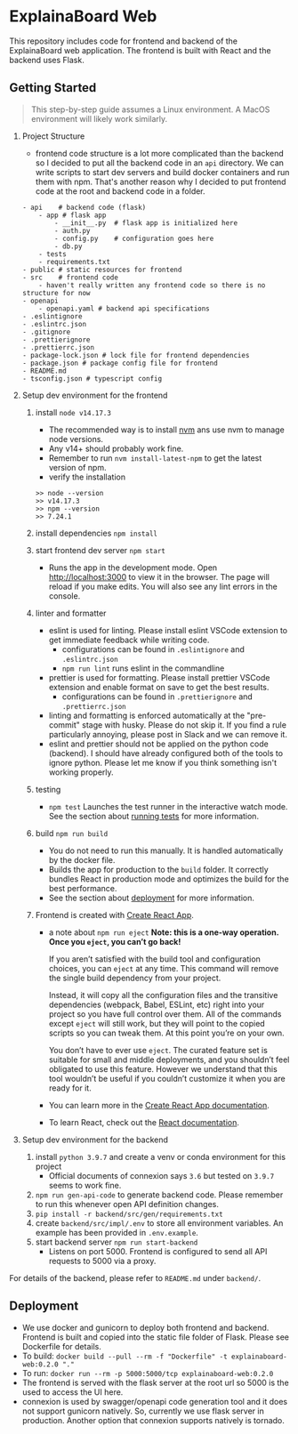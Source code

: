 # ExplainaBoard Web

This repository includes code for frontend and backend of the ExplainaBoard web application. The frontend is built with React and the backend uses Flask.

## Getting Started

> This step-by-step guide assumes a Linux environment. A MacOS environment will likely work similarly.

1.  Project Structure

    - frontend code structure is a lot more complicated than the backend so I decided to put all the backend code in an `api` directory. We can write scripts to start dev servers and build docker containers and run them with npm. That's another reason why I decided to put frontend code at the root and backend code in a folder.

    ```
    - api    # backend code (flask)
        - app # flask app
            - __init__.py  # flask app is initialized here
            - auth.py
            - config.py    # configuration goes here
            - db.py
        - tests
        - requirements.txt
    - public # static resources for frontend
    - src    # frontend code
        - haven't really written any frontend code so there is no structure for now
    - openapi
        - openapi.yaml # backend api specifications
    - .eslintignore
    - .eslintrc.json
    - .gitignore
    - .prettierignore
    - .prettierrc.json
    - package-lock.json # lock file for frontend dependencies
    - package.json # package config file for frontend
    - README.md
    - tsconfig.json # typescript config
    ```

2.  Setup dev environment for the frontend

    1. install `node v14.17.3`
       - The recommended way is to install [nvm](https://github.com/nvm-sh/nvm) ans use nvm to manage node versions.
       - Any v14+ should probably work fine.
       - Remember to run `nvm install-latest-npm` to get the latest version of npm.
       - verify the installation
       ```
       >> node --version
       >> v14.17.3
       >> npm --version
       >> 7.24.1
       ```
    2. install dependencies `npm install`
    3. start frontend dev server `npm start`
       - Runs the app in the development mode. Open [http://localhost:3000](http://localhost:3000) to view it in the browser. The page will reload if you make edits. You will also see any lint errors in the console.
    4. linter and formatter
       - eslint is used for linting. Please install eslint VSCode extension to get immediate feedback while writing code.
         - configurations can be found in `.eslintignore` and `.eslintrc.json`
         - `npm run lint` runs eslint in the commandline
       - prettier is used for formatting. Please install prettier VSCode extension and enable format on save to get the best results.
         - configurations can be found in `.prettierignore` and `.prettierrc.json`
       - linting and formatting is enforced automatically at the "pre-commit" stage with husky. Please do not skip it. If you find a rule particularly annoying, please post in Slack and we can remove it.
       - eslint and prettier should not be applied on the python code (backend). I should have already configured both of the tools to ignore python. Please let me know if you think something isn't working properly.
    5. testing
       - `npm test` Launches the test runner in the interactive watch mode. See the section about [running tests](https://facebook.github.io/create-react-app/docs/running-tests) for more information.
    6. build `npm run build`

       - You do not need to run this manually. It is handled automatically by the docker file.
       - Builds the app for production to the `build` folder. It correctly bundles React in production mode and optimizes the build for the best performance.
       - See the section about [deployment](https://facebook.github.io/create-react-app/docs/deployment) for more information.

    7. Frontend is created with [Create React App](https://github.com/facebook/create-react-app).

       - a note about `npm run eject`
         **Note: this is a one-way operation. Once you `eject`, you can’t go back!**

         If you aren’t satisfied with the build tool and configuration choices, you can `eject` at any time. This command will remove the single build dependency from your project.

         Instead, it will copy all the configuration files and the transitive dependencies (webpack, Babel, ESLint, etc) right into your project so you have full control over them. All of the commands except `eject` will still work, but they will point to the copied scripts so you can tweak them. At this point you’re on your own.

         You don’t have to ever use `eject`. The curated feature set is suitable for small and middle deployments, and you shouldn’t feel obligated to use this feature. However we understand that this tool wouldn’t be useful if you couldn’t customize it when you are ready for it.

       - You can learn more in the [Create React App documentation](https://facebook.github.io/create-react-app/docs/getting-started).

       - To learn React, check out the [React documentation](https://reactjs.org/).

3.  Setup dev environment for the backend
    1. install `python 3.9.7` and create a venv or conda environment for this project
       - Official documents of connexion says `3.6` but tested on `3.9.7` seems to work fine.
    2. `npm run gen-api-code` to generate backend code. Please remember to run this whenever open API definition changes.
    3. `pip install -r backend/src/gen/requirements.txt`
    4. create `backend/src/impl/.env` to store all environment variables. An example has been provided in `.env.example`.
    5. start backend server `npm run start-backend`
       - Listens on port 5000. Frontend is configured to send all API requests to 5000 via a proxy.

For details of the backend, please refer to `README.md` under `backend/`.

## Deployment

- We use docker and gunicorn to deploy both frontend and backend. Frontend is built and copied into the static file folder of Flask. Please see Dockerfile for details.
- To build: `docker build --pull --rm -f "Dockerfile" -t explainaboard-web:0.2.0 "."`
- To run: `docker run --rm -p 5000:5000/tcp explainaboard-web:0.2.0`
- The frontend is served with the flask server at the root url so 5000 is the used to access the UI here.
- connexion is used by swagger/openapi code generation tool and it does not support gunicorn natively. So, currently we use flask server in production. Another option that connexion supports natively is tornado.
